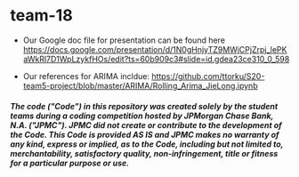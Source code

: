 # team-18
- Our Google doc file for presentation can be found here
https://docs.google.com/presentation/d/1N0gHnjyTZ9MWjCPjZrpj_lePKaWkRl7D1WpLzykfHOs/edit?ts=60b909c3#slide=id.gdea23ce310_0_598

- Our references for ARIMA incldue:
https://github.com/ttorku/S20-team5-project/blob/master/ARIMA/Rolling_Arima_JieLong.ipynb

##### The code ("Code") in this repository was created solely by the student teams during a coding competition hosted by JPMorgan Chase Bank, N.A. ("JPMC").						JPMC did not create or contribute to the development of the Code.  This Code is provided AS IS and JPMC makes no warranty of any kind, express or implied, as to the Code,						including but not limited to, merchantability, satisfactory quality, non-infringement, title or fitness for a particular purpose or use.